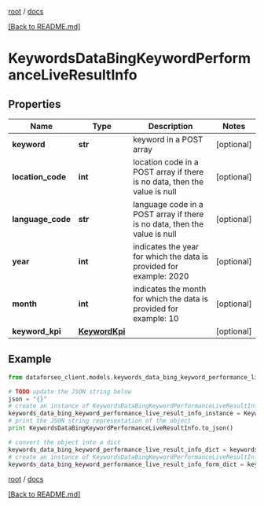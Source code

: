 [root](./../ "root") / [docs](./ "docs")

[[Back to README.md]](./../README.md "[Back to README.md]")

# KeywordsDataBingKeywordPerformanceLiveResultInfo

## Properties

Name | Type | Description | Notes
------------ | ------------- | ------------- | -------------
**keyword** | **str** | keyword in a POST array | [optional]
**location_code** | **int** | location code in a POST array if there is no data, then the value is null | [optional]
**language_code** | **str** | language code in a POST array if there is no data, then the value is null | [optional]
**year** | **int** | indicates the year for which the data is provided for example: 2020 | [optional]
**month** | **int** | indicates the month for which the data is provided for example: 10 | [optional]
**keyword_kpi** | [**KeywordKpi**](KeywordKpi.md) |  | [optional]

## Example

```python
from dataforseo_client.models.keywords_data_bing_keyword_performance_live_result_info import KeywordsDataBingKeywordPerformanceLiveResultInfo

# TODO update the JSON string below
json = "{}"
# create an instance of KeywordsDataBingKeywordPerformanceLiveResultInfo from a JSON string
keywords_data_bing_keyword_performance_live_result_info_instance = KeywordsDataBingKeywordPerformanceLiveResultInfo.from_json(json)
# print the JSON string representation of the object
print KeywordsDataBingKeywordPerformanceLiveResultInfo.to_json()

# convert the object into a dict
keywords_data_bing_keyword_performance_live_result_info_dict = keywords_data_bing_keyword_performance_live_result_info_instance.to_dict()
# create an instance of KeywordsDataBingKeywordPerformanceLiveResultInfo from a dict
keywords_data_bing_keyword_performance_live_result_info_form_dict = keywords_data_bing_keyword_performance_live_result_info.from_dict(keywords_data_bing_keyword_performance_live_result_info_dict)
```

  

[root](./../ "root") / [docs](./ "docs")

[[Back to README.md]](./../README.md "[Back to README.md]")